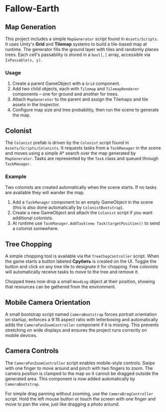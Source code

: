 # Fallow-Earth

## Map Generation

This project includes a simple `MapGenerator` script found in `Assets/Scripts`.
It uses Unity's **Grid** and **Tilemap** systems to build a tile-based map at
runtime. The generator fills the ground layer with tiles and randomly places
trees. Each cell's passability is stored in a `bool[,]` array, accessible via
`IsPassable(x, y)`.

### Usage
1. Create a parent GameObject with a `Grid` component.
2. Add two child objects, each with `Tilemap` and `TilemapRenderer` components –
   one for ground and another for trees.
3. Attach `MapGenerator` to the parent and assign the Tilemaps and tile assets in
   the Inspector.
4. Configure map size and tree probability, then run the scene to generate
   the map.

## Colonist

The `Colonist` prefab is driven by the `Colonist` script found in `Assets/Scripts/Colonists`.
It requests tasks from a `TaskManager` in the scene and moves using a simple A* search over the map generated by `MapGenerator`.
Tasks are represented by the `Task` class and queued through `TaskManager`.

### Example
Two colonists are created automatically when the scene starts. If no tasks are available they will wander the map.
1. Add a `TaskManager` component to an empty GameObject in the scene (this is also done automatically by `ColonistBootstrap`).
2. Create a new GameObject and attach the `Colonist` script if you want additional colonists.
3. At runtime use `TaskManager.AddTask(new Task(targetPosition))` to send a colonist somewhere.

## Tree Chopping

A simple chopping tool is available via the `TreeChopController` script. When the game starts a button labeled **Срубить** is created on the UI. Toggle the button and click on any tree tile to designate it for chopping. Free colonists will automatically receive tasks to move to the tree and remove it.

Chopped trees now drop a small `WoodLog` object at their position, showing that resources can be gathered from the environment.

## Mobile Camera Orientation

A small bootstrap script named `CameraBootstrap` forces portrait orientation on startup, enforces a 9:16 aspect ratio with letterboxing and automatically adds the `CameraPanZoomController` component if it is missing. This prevents stretching on wide displays and ensures the project runs correctly on mobile devices.

## Camera Controls

The `CameraPanZoomController` script enables mobile-style controls. Swipe with one finger to move around and pinch with two fingers to zoom. The camera position is clamped to the map so it cannot be dragged outside the generated area. This component is now added automatically by `CameraBootstrap`.

For simple drag panning without zooming, use the `CameraDragController` script. Hold the left mouse button or touch the screen with one finger and move to pan the view, just like dragging a photo around.

